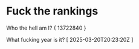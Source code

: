 # Fuck the rankings

Who the hell am I?
{ 13722840 }

What fucking year is it?
[ 2025-03-20T20:23:20Z ]
